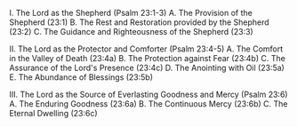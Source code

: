 I. The Lord as the Shepherd (Psalm 23:1-3)
   A. The Provision of the Shepherd (23:1)
   B. The Rest and Restoration provided by the Shepherd (23:2)
   C. The Guidance and Righteousness of the Shepherd (23:3)
 
II. The Lord as the Protector and Comforter (Psalm 23:4-5)
   A. The Comfort in the Valley of Death (23:4a)
   B. The Protection against Fear (23:4b)
   C. The Assurance of the Lord's Presence (23:4c)
   D. The Anointing with Oil (23:5a)
   E. The Abundance of Blessings (23:5b)

III. The Lord as the Source of Everlasting Goodness and Mercy (Psalm 23:6)
   A. The Enduring Goodness (23:6a)
   B. The Continuous Mercy (23:6b)
   C. The Eternal Dwelling (23:6c)